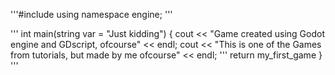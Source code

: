 '''#include <Godot>
using namespace engine;
'''

'''
int main(string var = "Just kidding")
{
cout << "Game created using Godot engine and GDscript, ofcourse" << endl;
cout << "This is one of the Games from tutorials, but made by me ofcourse" << endl;
'''
return my_first_game
}
'''
